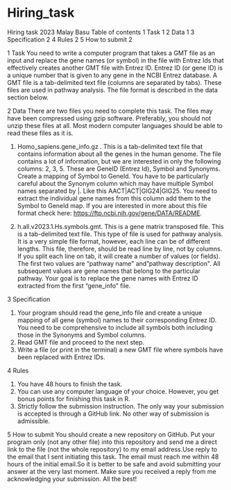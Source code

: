 # Hiring_task
Hiring task 2023
Malay Basu
Table of contents
1 Task 1
2 Data 1
3 Specification 2
4 Rules 2
5 How to submit 2


1 Task
You need to write a computer program that takes a GMT file as an input and replace the gene names (or symbol)
in the file with Entrez Ids that effectively creates another GMT file with Entrez ID.
Entrez ID (or gene ID) is a unique number that is given to any gene in the NCBI Entrez database. A GMT file
is a tab-delimited text file (columns are separated by tabs). These files are used in pathway analysis. The file
format is described in the data section below.


2 Data
There are two files you need to complete this task. The files may have been compressed using gzip software.
Preferably, you should not unzip these files at all. Most modern computer languages should be able to read
these files as it is.
1. Homo_sapiens.gene_info.gz . This is a tab-delimited text file that contains information about all the
genes in the human genome. The file contains a lot of information, but we are interested in only the
following columns: 2, 3, 5. These are GeneID (Entrez Id), Symbol and Synonyms. Create a mapping
of Symbol to GeneId. You have to be particularly careful about the Synonym column which may have
multiple Symbol names separated by |. Like this AACT|ACT|GIG24|GIG25. You need to extract the
individual gene names from this column add them to the Symbol to GeneId map. If you are interested
in more about this file format check here: https://ftp.ncbi.nih.gov/gene/DATA/README.

2. h.all.v2023.1.Hs.symbols.gmt. This is a gene matrix transposed file. This is a tab-delimited text file.
This type of file is used for pathway analysis. It is a very simple file format, however, each line can be of
different lengths. This file, therefore, should be read line by line, not by columns. If you split each line on
tab, it will create a number of values (or fields). The first two values are “pathway name" and”pathway
description". All subsequent values are gene names that belong to the particular pathway. Your goal
is to replace the gene names with Entrez ID extracted from the first “gene_info” file.

3 Specification
1. Your program should read the gene_info file and create a unique mapping of all gene (symbol) names
to their corresponding Entrez ID. You need to be comprehensive to include all symbols both including
those in the Synonyms and Symbol columns.
2. Read GMT file and proceed to the next step.
3. Write a file (or print in the terminal) a new GMT file where symbols have been replaced with Entrez IDs.
   
4 Rules
1. You have 48 hours to finish the task.
2. You can use any computer language of your choice. However, you get bonus points for finishing this
task in R.
3. Strictly follow the submission instruction. The only way your submission is accepted is through a
GitHub link. No other way of submission is admissible.

5 How to submit
You should create a new repository on GitHub. Put your program only (not any other file) into this repository
and send me a direct link to the file (not the whole repository) to my email address.Use reply to the email that I sent initiating this task. The email must reach me within 48 hours of the initial email.So it is better to be safe and avoid submitting your answer at the very last moment. Make sure you received a reply from me acknowledging your submission.
All the best!
